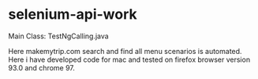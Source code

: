 # selenium-api-work
Main Class: TestNgCalling.java

Here makemytrip.com search and find all menu scenarios is automated.
Here i have developed code for mac and tested on firefox browser version 93.0 and chrome 97. 
 

